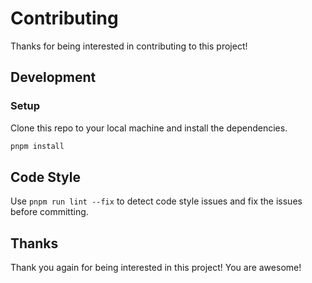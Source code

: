 # Contributing

Thanks for being interested in contributing to this project!

## Development

### Setup

Clone this repo to your local machine and install the dependencies.

```bash
pnpm install
```

## Code Style

Use `pnpm run lint --fix` to detect code style issues and fix the issues before committing.

## Thanks

Thank you again for being interested in this project! You are awesome!
